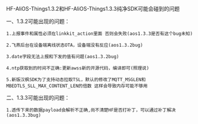 HF-AliOS-Things1.3.2和HF-AliOS-Things1.3.3纯净SDK可能会碰到的问题

一、1.3.2可能出现的问题：

	1.上报事件和属性必须在linkkit_action里面 否则会失败(aos1.3.3是否有这个bug未知)

	2.飞燕后台在设备端离线状态OTA，设备端没有反应(aos1.3.2bug)

	3.date字段无法上报和下发的值有问题(aos1.3.2bug)

	4.ntp获取到的时间不正确:更新awss新的开源代码，编译即可(照理说)

	5.新版汉枫SDK为了支持动态拉取TSL，默认的修改了MQTT_MSGLEN和MBEDTLS_SLL_MAX_CONTENT_LEN的倍数 这样会导致内存可能不够用



二、1.3.3可能出现的问题：
	
	1.透传下来的数据payload会解析不正确,尚不清楚HF是否打补丁，可以通过补丁解决(aos1.3.3bug)